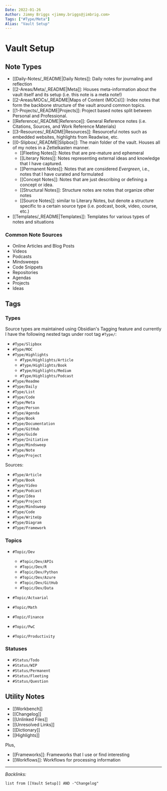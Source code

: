 ```yaml
---
Date: 2022-01-26
Author: Jimmy Briggs <jimmy.briggs@jimbrig.com>
Tags: ["#Type/Meta"]
Alias: "Vault Setup"
---
```


# Vault Setup

## Note Types

- [[Daily-Notes/_README|Daily Notes]]: Daily notes for journaling and reflection
- [[2-Areas/Meta/_README|Meta]]: Houses meta-information about the vault itself and its setup (i.e. this note is a meta note!)
- [[2-Areas/MOCs/_README|Maps of Content (MOCs)]]: Index notes that form the backbone structure of the vault around common topics.
- [[1-Projects/_README|Projects]]: Project based notes split between Personal and Professional.
- [[Reference/_README|Reference]]: General Reference notes (i.e. Citations, Sources, and Work Reference Materials)
- [[3-Resources/_README|Resources]]: Resourceful notes such as embedded websites, highlights from Readwise, etc.
- [[0-Slipbox/_README|Slipbox]]: The main folder of the vault. Houses all of my notes in a Zettelkasten manner. 
	- [[Fleeting Notes]]: Notes that are pre-mature and ephemeral
	- [[Literary Notes]]: Notes representing external ideas and knowledge that I have captured.
	- [[Permanent Notes]]: Notes that are considered *Evergreen*, i.e., notes that I have curated and formulated
	- [[Concept Notes]]: Notes that are just describing or defining a concept or idea.
	- [[Structural Notes]]: Structure notes are notes that organize other notes
	- [[Source Notes]]: similar to Literary Notes, but denote a structure specific to a certain source type (i.e. podcast, book, video, course, etc.)
- [[Templates/_README|Templates]]: Templates for various types of notes and situations


### Common Note Sources

- Online Articles and Blog Posts
- Videos
- Podcasts
- Mindsweeps
- Code Snippets
- Repositories
- Agendas
- Projects
- Ideas

## Tags

### Types

Source types are maintained using Obsidian's Tagging feature and currently I have the following nested tags under root tag `#Type/`:

- `#Type/Slipbox`
- `#Type/MOC`
- `#Type/Highlights`
	- `#Type/Highlights/Article`
	- `#Type/Highlights/Book`
	- `#Type/Highlights/Medium`
	- `#Type/Highlights/Podcast`
- `#Type/Readme`
- `#Type/Daily`
- `#Type/List`
- `#Type/Code`
- `#Type/Meta`
- `#Type/Person`
- `#Type/Agenda`
- `#Type/Book`
- `#Type/Documentation`
- `#Type/GitHub`
- `#Type/Guide`
- `#Type/Initiative`
- `#Type/Mindsweep`
- `#Type/Note`
- `#Type/Project`

Sources:

- `#Type/Article`
- `#Type/Book`
- `#Type/Video`
- `#Type/Podcast`
- `#Type/Idea`
- `#Type/Project`
- `#Type/Mindsweep`
- `#Type/Code`
- `#Type/WriteUp`
- `#Type/Diagram`
- `#Type/Framework`

### Topics

- `#Topic/Dev`
	- `#Topic/Dev/APIs`
	- `#Topic/Dev/R`
	- `#Topic/Dev/Python`
	- `#Topic/Dev/Azure`
	- `#Topic/Dev/GitHub`
	- `#Topic/Dev/Data`

- `#Topic/Actuarial`
- `#Topic/Math`
- `#Topic/Finance`
- `#Topic/PwC`
- `#Topic/Productivity`

### Statuses

- `#Status/Todo`
- `#Status/WIP`
- `#Status/Permanent`
- `#Status/Fleeting`
- `#Status/Question`


## Utility Notes

- [[Workbench]]
- [[Changelog]]
- [[Unlinked Files]]
- [[Unresolved Links]]
- [[Dictionary]]
- [[Highlights]]
  

Plus,  

- [[Frameworks]]: Frameworks that I use or find interesting
- [[Workflows]]: Workflows for processing information

***

*Backlinks:*

```dataview
list from [[Vault Setup]] AND -"Changelog"
```